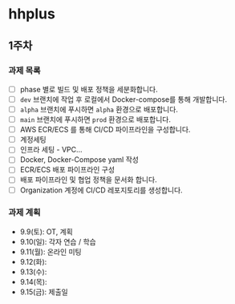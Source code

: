 # hhplus

## 1주차

### 과제 목록

- [ ]  phase 별로 빌드 및 배포 정책을 세분화합니다.
  - [ ]  `dev` 브랜치에 작업 후 로컬에서 Docker-compose를 통해 개발합니다.
  - [ ]  `alpha` 브랜치에 푸시하면 `alpha` 환경으로 배포합니다.
  - [ ]  `main` 브랜치에 푸시하면 `prod` 환경으로 배포합니다.
- [ ]  AWS ECR/ECS 를 통해 CI/CD 파이프라인을 구성합니다.
  - [ ] 계정세팅
  - [ ] 인프라 세팅 - VPC...
  - [ ] Docker, Docker-Compose yaml 작성
  - [ ] ECR/ECS 배포 파이프라인 구성
- [ ]  배포 파이프라인 및 협업 정책을 문서화 합니다.
  - [ ]  Organization 계정에 CI/CD 레포지토리를 생성합니다.

### 과제 계획

- 9.9(토): OT, 계획
- 9.10(일): 각자 연습 / 학습
- 9.11(월): 온라인 미팅
- 9.12(화):
- 9.13(수):
- 9.14(목):
- 9.15(금): 제출일
